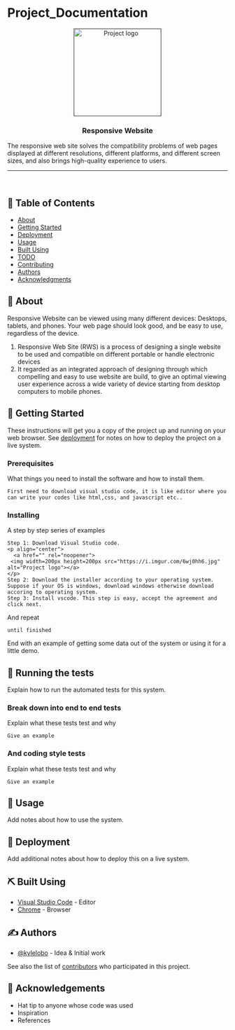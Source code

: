 # Project_Documentation

<p align="center">
  <a href="" rel="noopener">
 <img width=200px height=200px src="https://i.imgur.com/6wj0hh6.jpg" alt="Project logo"></a>
</p>

<h3 align="center">Responsive Website</h3>The responsive web site solves the compatibility problems of web pages displayed at different resolutions, different platforms, and different screen sizes, and also brings high-quality experience to users.



---

<p align="center">
    <br> 
</p>

## 📝 Table of Contents
- [About](#about)
- [Getting Started](#getting_started)
- [Deployment](#deployment)
- [Usage](#usage)
- [Built Using](#built_using)
- [TODO](../TODO.md)
- [Contributing](../CONTRIBUTING.md)
- [Authors](#authors)
- [Acknowledgments](#acknowledgement)

## 🧐 About <a name = "about"></a>
Responsive Website can be viewed using many different devices:
Desktops, tablets, and phones. Your web page should look good, and be easy to use, regardless of the device.
1. Responsive Web Site (RWS) is a process of designing a single website to be used and compatible on different
portable or handle electronic devices
2. It regarded as an integrated approach of designing through which compelling and easy to use website are build,
to give an optimal viewing user experience across a wide variety of device starting from desktop computers to
mobile phones.

## 🏁 Getting Started <a name = "getting_started"></a>
These instructions will get you a copy of the project up and running on your web browser. See [deployment](#deployment) for notes on how to deploy the project on a live system.

### Prerequisites
What things you need to install the software and how to install them.

```
First need to download visual studio code, it is like editor where you can write your codes like html,css, and javascript etc..
```

### Installing
A step by step series of examples
```
Step 1: Download Visual Studio code.
<p align="center">
  <a href="" rel="noopener">
 <img width=200px height=200px src="https://i.imgur.com/6wj0hh6.jpg" alt="Project logo"></a>
</p>
Step 2: Download the installer according to your operating system. Suppose if your OS is windows, download windows otherwise download accoring to operating system.
Step 3: Install vscode. This step is easy, accept the agreement and click next.
```

And repeat

```
until finished
```

End with an example of getting some data out of the system or using it for a little demo.

## 🔧 Running the tests <a name = "tests"></a>
Explain how to run the automated tests for this system.

### Break down into end to end tests
Explain what these tests test and why

```
Give an example
```

### And coding style tests
Explain what these tests test and why

```
Give an example
```

## 🎈 Usage <a name="usage"></a>
Add notes about how to use the system.

## 🚀 Deployment <a name = "deployment"></a>
Add additional notes about how to deploy this on a live system.

## ⛏️ Built Using <a name = "built_using"></a>
- [Visual Studio Code](code.visualstudio.com) - Editor
- [Chrome](https://www.google.com/) - Browser

## ✍️ Authors <a name = "authors"></a>
- [@kylelobo](https://github.com/kylelobo) - Idea & Initial work

See also the list of [contributors](https://github.com/kylelobo/The-Documentation-Compendium/contributors) who participated in this project.

## 🎉 Acknowledgements <a name = "acknowledgement"></a>
- Hat tip to anyone whose code was used
- Inspiration
- References


